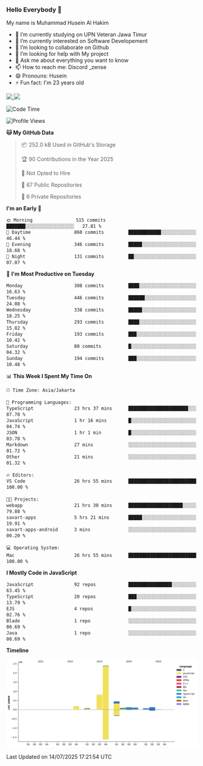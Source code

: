 ### Hello Everybody 👋

My name is Muhammad Husein Al Hakim

- 🔭 I’m currently studying on UPN Veteran Jawa Timur
- 🌱 I’m currently interested on Software Developement
- 👯 I’m looking to collaborate on Github
- 🤔 I’m looking for help with My project
- 💬 Ask me about everything you want to know
- 📫 How to reach me: Discord _zense
- 😄 Pronouns: Husein
- ⚡ Fun fact: I'm 23 years old

<p align="left">
<a href="https://github.com/huseinhq">
  <img height="180em" src="https://github-readme-stats-eight-theta.vercel.app/api?username=huseinhq&show_icons=true&theme=algolia&include_all_commits=true&count_private=true"/>
  <img height="180em" src="https://github-readme-stats-eight-theta.vercel.app/api/top-langs/?username=huseinhq&layout=compact&langs_count=8&theme=algolia"/>
</a>
</p>

<!--START_SECTION:waka-->
![Code Time](http://img.shields.io/badge/Code%20Time-2%2C380%20hrs%2016%20mins-blue)

![Profile Views](http://img.shields.io/badge/Profile%20Views-16-blue)

**🐱 My GitHub Data** 

> 📦 252.0 kB Used in GitHub's Storage 
 > 
> 🏆 90 Contributions in the Year 2025
 > 
> 🚫 Not Opted to Hire
 > 
> 📜 67 Public Repositories 
 > 
> 🔑 6 Private Repositories 
 > 
**I'm an Early 🐤** 

```text
🌞 Morning                515 commits         ███████░░░░░░░░░░░░░░░░░░   27.81 % 
🌆 Daytime                860 commits         ████████████░░░░░░░░░░░░░   46.44 % 
🌃 Evening                346 commits         █████░░░░░░░░░░░░░░░░░░░░   18.68 % 
🌙 Night                  131 commits         ██░░░░░░░░░░░░░░░░░░░░░░░   07.07 % 
```
📅 **I'm Most Productive on Tuesday** 

```text
Monday                   308 commits         ████░░░░░░░░░░░░░░░░░░░░░   16.63 % 
Tuesday                  446 commits         ██████░░░░░░░░░░░░░░░░░░░   24.08 % 
Wednesday                338 commits         █████░░░░░░░░░░░░░░░░░░░░   18.25 % 
Thursday                 293 commits         ████░░░░░░░░░░░░░░░░░░░░░   15.82 % 
Friday                   193 commits         ███░░░░░░░░░░░░░░░░░░░░░░   10.42 % 
Saturday                 80 commits          █░░░░░░░░░░░░░░░░░░░░░░░░   04.32 % 
Sunday                   194 commits         ███░░░░░░░░░░░░░░░░░░░░░░   10.48 % 
```


📊 **This Week I Spent My Time On** 

```text
🕑︎ Time Zone: Asia/Jakarta

💬 Programming Languages: 
TypeScript               23 hrs 37 mins      ██████████████████████░░░   87.78 % 
JavaScript               1 hr 16 mins        █░░░░░░░░░░░░░░░░░░░░░░░░   04.74 % 
JSON                     1 hr 1 min          █░░░░░░░░░░░░░░░░░░░░░░░░   03.78 % 
Markdown                 27 mins             ░░░░░░░░░░░░░░░░░░░░░░░░░   01.72 % 
Other                    21 mins             ░░░░░░░░░░░░░░░░░░░░░░░░░   01.32 % 

🔥 Editors: 
VS Code                  26 hrs 55 mins      █████████████████████████   100.00 % 

🐱‍💻 Projects: 
webapp                   21 hrs 30 mins      ████████████████████░░░░░   79.88 % 
savart-apps              5 hrs 21 mins       █████░░░░░░░░░░░░░░░░░░░░   19.91 % 
savart-apps-android      3 mins              ░░░░░░░░░░░░░░░░░░░░░░░░░   00.20 % 

💻 Operating System: 
Mac                      26 hrs 55 mins      █████████████████████████   100.00 % 
```

**I Mostly Code in JavaScript** 

```text
JavaScript               92 repos            ████████████████░░░░░░░░░   63.45 % 
TypeScript               20 repos            ███░░░░░░░░░░░░░░░░░░░░░░   13.79 % 
EJS                      4 repos             █░░░░░░░░░░░░░░░░░░░░░░░░   02.76 % 
Blade                    1 repo              ░░░░░░░░░░░░░░░░░░░░░░░░░   00.69 % 
Java                     1 repo              ░░░░░░░░░░░░░░░░░░░░░░░░░   00.69 % 
```



**Timeline**

![Lines of Code chart](https://raw.githubusercontent.com/HuseinHQ/HuseinHQ/main/assets/bar_graph.png)


 Last Updated on 14/07/2025 17:21:54 UTC
<!--END_SECTION:waka-->
